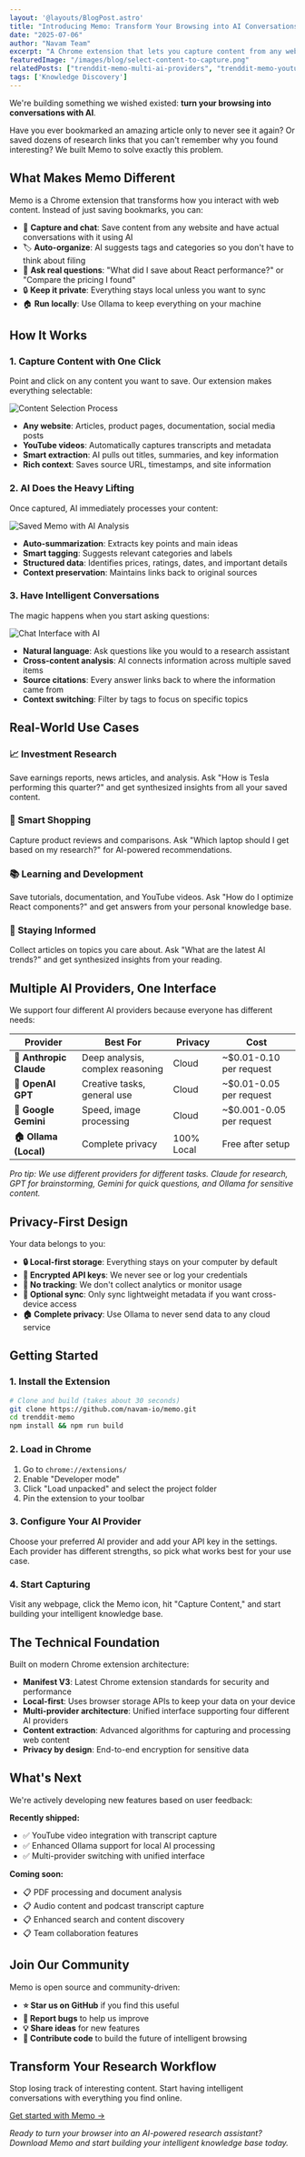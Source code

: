 ```yaml
---
layout: '@layouts/BlogPost.astro'
title: "Introducing Memo: Transform Your Browsing into AI Conversations"
date: "2025-07-06"
author: "Navam Team"
excerpt: "A Chrome extension that lets you capture content from any website and actually talk to it using AI. Turn your bookmarks into intelligent conversations with multiple AI providers."
featuredImage: "/images/blog/select-content-to-capture.png"
relatedPosts: ["trenddit-memo-multi-ai-providers", "trenddit-memo-youtube-integration", "trenddit-memo-privacy-local-first"]
tags: ['Knowledge Discovery']
---
```


We're building something we wished existed: **turn your browsing into conversations with AI**.

Have you ever bookmarked an amazing article only to never see it again? Or saved dozens of research links that you can't remember why you found interesting? We built Memo to solve exactly this problem.

## What Makes Memo Different

Memo is a Chrome extension that transforms how you interact with web content. Instead of just saving bookmarks, you can:

- 🧠 **Capture and chat**: Save content from any website and have actual conversations with it using AI
- 🏷️ **Auto-organize**: AI suggests tags and categories so you don't have to think about filing
- 💬 **Ask real questions**: "What did I save about React performance?" or "Compare the pricing I found"
- 🔒 **Keep it private**: Everything stays local unless you want to sync
- 🏠 **Run locally**: Use Ollama to keep everything on your machine

## How It Works

### 1. Capture Content with One Click

Point and click on any content you want to save. Our extension makes everything selectable:

![Content Selection Process](/images/blog/select-content-to-capture.png)

- **Any website**: Articles, product pages, documentation, social media posts
- **YouTube videos**: Automatically captures transcripts and metadata  
- **Smart extraction**: AI pulls out titles, summaries, and key information
- **Rich context**: Saves source URL, timestamps, and site information

### 2. AI Does the Heavy Lifting

Once captured, AI immediately processes your content:

![Saved Memo with AI Analysis](/images/blog/save-memo.png)

- **Auto-summarization**: Extracts key points and main ideas
- **Smart tagging**: Suggests relevant categories and labels
- **Structured data**: Identifies prices, ratings, dates, and important details
- **Context preservation**: Maintains links back to original sources

### 3. Have Intelligent Conversations

The magic happens when you start asking questions:

![Chat Interface with AI](/images/blog/chat-with-memo.png)

- **Natural language**: Ask questions like you would to a research assistant
- **Cross-content analysis**: AI connects information across multiple saved items
- **Source citations**: Every answer links back to where the information came from
- **Context switching**: Filter by tags to focus on specific topics

## Real-World Use Cases

### 📈 Investment Research
Save earnings reports, news articles, and analysis. Ask "How is Tesla performing this quarter?" and get synthesized insights from all your saved content.

### 🛒 Smart Shopping  
Capture product reviews and comparisons. Ask "Which laptop should I get based on my research?" for AI-powered recommendations.

### 📚 Learning and Development
Save tutorials, documentation, and YouTube videos. Ask "How do I optimize React components?" and get answers from your personal knowledge base.

### 📰 Staying Informed
Collect articles on topics you care about. Ask "What are the latest AI trends?" and get synthesized insights from your reading.

## Multiple AI Providers, One Interface

We support four different AI providers because everyone has different needs:

| Provider | Best For | Privacy | Cost |
|----------|----------|---------|------|
| **🤖 Anthropic Claude** | Deep analysis, complex reasoning | Cloud | ~$0.01-0.10 per request |
| **🧠 OpenAI GPT** | Creative tasks, general use | Cloud | ~$0.01-0.05 per request |
| **🎯 Google Gemini** | Speed, image processing | Cloud | ~$0.001-0.05 per request |
| **🏠 Ollama (Local)** | Complete privacy | 100% Local | Free after setup |

*Pro tip: We use different providers for different tasks. Claude for research, GPT for brainstorming, Gemini for quick questions, and Ollama for sensitive content.*

## Privacy-First Design

Your data belongs to you:

- **🔒 Local-first storage**: Everything stays on your computer by default
- **🔐 Encrypted API keys**: We never see or log your credentials  
- **📵 No tracking**: We don't collect analytics or monitor usage
- **🔄 Optional sync**: Only sync lightweight metadata if you want cross-device access
- **🏠 Complete privacy**: Use Ollama to never send data to any cloud service

## Getting Started

### 1. Install the Extension

```bash
# Clone and build (takes about 30 seconds)
git clone https://github.com/navam-io/memo.git
cd trenddit-memo
npm install && npm run build
```

### 2. Load in Chrome

1. Go to `chrome://extensions/`
2. Enable "Developer mode"
3. Click "Load unpacked" and select the project folder
4. Pin the extension to your toolbar

### 3. Configure Your AI Provider

Choose your preferred AI provider and add your API key in the settings. Each provider has different strengths, so pick what works best for your use case.

### 4. Start Capturing

Visit any webpage, click the Memo icon, hit "Capture Content," and start building your intelligent knowledge base.

## The Technical Foundation

Built on modern Chrome extension architecture:

- **Manifest V3**: Latest Chrome extension standards for security and performance
- **Local-first**: Uses browser storage APIs to keep your data on your device
- **Multi-provider architecture**: Unified interface supporting four different AI providers
- **Content extraction**: Advanced algorithms for capturing and processing web content
- **Privacy by design**: End-to-end encryption for sensitive data

## What's Next

We're actively developing new features based on user feedback:

**Recently shipped:**
- ✅ YouTube video integration with transcript capture
- ✅ Enhanced Ollama support for local AI processing
- ✅ Multi-provider switching with unified interface

**Coming soon:**
- 📋 PDF processing and document analysis
- 📋 Audio content and podcast transcript capture
- 📋 Enhanced search and content discovery
- 📋 Team collaboration features

## Join Our Community

Memo is open source and community-driven:

- **⭐ Star us on GitHub** if you find this useful
- **🐛 Report bugs** to help us improve
- **💡 Share ideas** for new features
- **🤝 Contribute code** to build the future of intelligent browsing

## Transform Your Research Workflow

Stop losing track of interesting content. Start having intelligent conversations with everything you find online.

[Get started with Memo →](https://github.com/navam-io/memo)

*Ready to turn your browser into an AI-powered research assistant? Download Memo and start building your intelligent knowledge base today.*